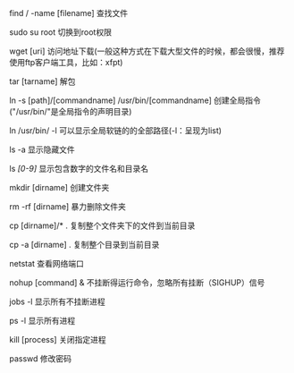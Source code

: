 find / -name [filename] 查找文件

sudo su root 切换到root权限

wget [uri] 访问地址下载(一般这种方式在下载大型文件的时候，都会很慢，推荐使用ftp客户端工具，比如：xfpt)

tar [tarname] 解包

ln -s [path]/[commandname] /usr/bin/[commandname] 创建全局指令("/usr/bin/"是全局指令的声明目录)

ln /usr/bin/ -l 可以显示全局软链的的全部路径(-l：呈现为list)

ls -a 显示隐藏文件 

ls *[0-9]* 显示包含数字的文件名和目录名 

mkdir [dirname] 创建文件夹

rm -rf [dirname] 暴力删除文件夹

cp [dirname]/* . 复制整个文件夹下的文件到当前目录

cp -a [dirname] . 复制整个目录到当前目录

netstat 查看网络端口

nohup [command] & 不挂断得运行命令，忽略所有挂断（SIGHUP）信号

jobs -l 显示所有不挂断进程

ps -l 显示所有进程

kill [process] 关闭指定进程

passwd 修改密码
